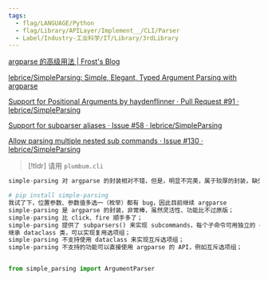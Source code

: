 ```yaml
---
tags:
  - flag/LANGUAGE/Python
  - flag/Library/APILayer/Implement__/CLI/Parser
  - Label/Industry-工业科学/IT/Library/3rdLibrary
---
```


[argparse 的高级用法 | Frost's Blog](https://frostming.com/2021/11-23/advanced-argparse/)

[lebrice/SimpleParsing: Simple, Elegant, Typed Argument Parsing with argparse](https://github.com/lebrice/SimpleParsing)

[Support for Positional Arguments by haydenflinner · Pull Request #91 · lebrice/SimpleParsing](https://github.com/lebrice/SimpleParsing/pull/91)

[Support for subparser aliases · Issue #58 · lebrice/SimpleParsing](https://github.com/lebrice/SimpleParsing/issues/58)

[Allow parsing multiple nested sub commands · Issue #130 · lebrice/SimpleParsing](https://github.com/lebrice/SimpleParsing/issues/130)

> [!tldr]
> 请用 `plumbum.cli`


```python
simple-parsing 对 argparse 的封装相对不错，但是，明显不完美，属于较厚的封装，缺失了许多功能。我能看出来，simple-parsing 已经不适合我了。

# pip install simple-parsing
我试了下，位置参数、参数值多选一（枚举）都有 bug，因此目前继续 argparse
simple-parsing 是 argparse 的封装，非常棒，虽然灵活性、功能比不过原版；
simple-parsing 比 click、fire 顺手多了；
simple-parsing 提供了 subparsers() 来实现 subcommands，每个子命令可用独立的 dataclass 类来定义；
继承 dataclass 类，可以实现复用选项组；
simple-parsing 不支持使用 dataclass 来实现互斥选项组；
simple-parsing 不支持的功能可以直接使用 argparse 的 API，例如互斥选项组；


from simple_parsing import ArgumentParser



```
